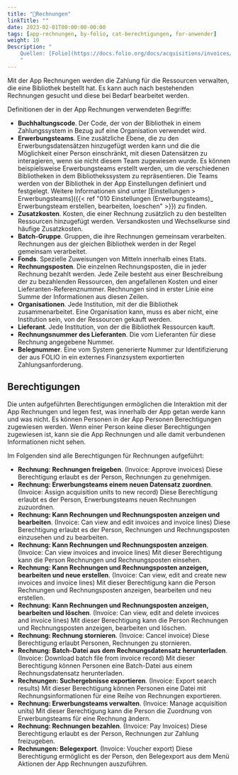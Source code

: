 ```yaml
---
title: "📱Rechnungen"
linkTitle: ""
date: 2023-02-01T00:00:00-00:00
tags: [app-rechnungen, by-folio, cat-berechtigungen, for-anwender]
weight: 10
Description: "
    Quellen: [Folio](https://docs.folio.org/docs/acquisitions/invoices/) <!-- & [GBV](https://info.gebev.de/pages/viewpage.action?pageId=839188624) -->
    "
---
```


Mit der App Rechnungen werden die Zahlung für die Ressourcen verwalten, die eine Bibliothek bestellt hat. Es kann auch nach bestehenden Rechnungen gesucht und diese bei Bedarf bearbeitet werden.

Definitionen der in der App Rechnungen verwendeten Begriffe:

* **Buchhaltungscode**. Der Code, der von der Bibliothek in einem Zahlungssystem in Bezug auf eine Organisation verwendet wird.
* **Erwerbungsteams**. Eine zusätzliche Ebene, die zu den Erwerbungsdatensätzen hinzugefügt werden kann und die die Möglichkeit einer Person einschränkt, mit diesen Datensätzen zu interagieren, wenn sie nicht diesem Team zugewiesen wurde. Es können beispielsweise Erwerbungsteams erstellt werden, um die verschiedenen Bibliotheken in dem Bibliothekssystem zu repräsentieren. Die Teams werden von der Bibliothek in der App Einstellungen definiert und festgelegt. Weitere Informationen sind unter [Einstellungen > Erwerbungsteams]({{< ref "010 Einstellungen (Erwerbungsteams)_ Erwerbungsteam erstellen, bearbeiten, loeschen" >}}) zu finden.
* **Zusatzkosten**. Kosten, die einer Rechnung zusätzlich zu den bestellten Ressourcen hinzugefügt werden. Versandkosten und Wechselkurse sind häufige Zusatzkosten.
* **Batch-Gruppe**. Gruppen, die ihre Rechnungen gemeinsam verarbeiten. Rechnungen aus der gleichen Bibliothek werden in der Regel gemeinsam verarbeitet.
* **Fonds**. Spezielle Zuweisungen von Mitteln innerhalb eines Etats.
* **Rechnungsposten**. Die einzelnen Rechnungsposten, die in jeder Rechnung bezahlt werden. Jede Zeile besteht aus einer Beschreibung der zu bezahlenden Ressourcen, den angefallenen Kosten und einer Lieferanten-Referenznummer. Rechnungen sind in erster Linie eine Summe der Informationen aus diesen Zeilen.
* **Organisationen**. Jede Institution, mit der die Bibliothek zusammenarbeitet. Eine Organisation kann, muss es aber nicht, eine Institution sein, von der Ressourcen gekauft werden.
* **Lieferant**. Jede Institution, von der die Bibliothek Ressourcen kauft.
* **Rechnungsnummer des Lieferanten**. Die vom Lieferanten für diese Rechnung angegebene Nummer.
* **Belegnummer**. Eine vom System generierte Nummer zur Identifizierung der aus FOLIO in ein externes Finanzsystem exportierten Zahlungsanforderung.

## Berechtigungen

Die unten aufgeführten Berechtigungen ermöglichen die Interaktion mit der App Rechnungen und legen fest, was innerhalb der App getan werde kann und was nicht. Es können Personen in der App Personen Berechtigungen zugewiesen werden. Wenn einer Person keine dieser Berechtigungen zugewiesen ist, kann sie die App Rechnungen und alle damit verbundenen Informationen nicht sehen.

Im Folgenden sind alle Berechtigungen für Rechnungen aufgeführt:

* **Rechnung: Rechnungen freigeben**. (Invoice: Approve invoices)
    Diese Berechtigung erlaubt es der Person, Rechnungen zu genehmigen.
* **Rechnung: Erwerbungsteams einem neuen Datensatz zuordnen**. (Invoice: Assign acquisition units to new record)
    Diese Berechtigung erlaubt es der Person, Erwerbungsteams neuen Rechnungen zuzuordnen.
* **Rechnung: Kann Rechnungen und Rechnungsposten anzeigen und bearbeiten**. (Invoice: Can view and edit invoices and invoice lines)
    Diese Berechtigung erlaubt es der Person, Rechnungen und Rechnungsposten einzusehen und zu bearbeiten.
* **Rechnung: Kann Rechnungen und Rechnungsposten anzeigen**. (Invoice: Can view invoices and invoice lines)
    Mit dieser Berechtigung kann die Person Rechnungen und Rechnungsposten einsehen.
* **Rechnung: Kann Rechnungen und Rechnungsposten anzeigen, bearbeiten und neue erstellen**. (Invoice: Can view, edit and create new invoices and invoice lines)
    Mit dieser Berechtigung kann die Person Rechnungen und Rechnungsposten anzeigen, bearbeiten und neu erstellen.
* **Rechnung: Kann Rechnungen und Rechnungsposten anzeigen, bearbeiten und löschen**. (Invoice: Can view, edit and delete invoices and invoice lines)
    Mit dieser Berechtigung kann die Person Rechnungen und Rechnungsposten anzeigen, bearbeiten und löschen.
* **Rechnung: Rechnung stornieren**. (Invoice: Cancel invoice)
    Diese Berechtigung erlaubt Personen, Rechnungen zu stornieren.
* **Rechnung: Batch-Datei aus dem Rechnungsdatensatz herunterladen**. (Invoice: Download batch file from invoice record)
    Mit dieser Berechtigung können Personen eine Batch-Datei aus einem Rechnungsdatensatz herunterladen.
* **Rechnungen: Suchergebnisse exportieren**. (Invoice: Export search results)
    Mit dieser Berechtigung können Personen eine Datei mit Rechnungsinformationen für eine Reihe von Rechnungen exportieren.
* **Rechnung: Erwerbungsteams verwalten**. (Invoice: Manage acquisition units)
    Mit dieser Berechtigung kann die Person die Zuordnung von Erwerbungsteams für eine Rechnung ändern.
* **Rechnung: Rechnungen bezahlen**. (Invoice: Pay Invoices)
    Diese Berechtigung erlaubt es der Person, Rechnungen zur Zahlung freizugeben.
* **Rechnungen: Belegexport**. (Invoice: Voucher export)
    Diese Berechtigung ermöglicht es der Person, den Belegexport aus dem Menü Aktionen der App Rechnungen auszuführen.
